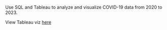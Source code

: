 Use SQL and Tableau to analyze and visualize COVID-19 data from 2020 to 2023.

View Tableau viz [here]([url](https://public.tableau.com/app/profile/mohammed.mustavi/viz/Covid-19Analysis_17042475415320/Dashboard1)https://public.tableau.com/app/profile/mohammed.mustavi/viz/Covid-19Analysis_17042475415320/Dashboard1)
